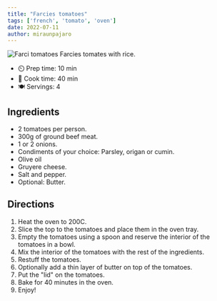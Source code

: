 ```yaml
---
title: "Farcies tomatoes"
tags: ['french', 'tomato', 'oven']
date: 2022-07-11
author: miraunpajaro
---
```


![Farci tomatoes](/pix/farci_tomatoes.avif)
Farcies tomates with rice.

- ⏲️ Prep time: 10 min
- 🍳 Cook time: 40 min
- 🍽️ Servings: 4

## Ingredients

- 2 tomatoes per person.
- 300g of ground beef meat.
- 1 or 2 onions.
- Condiments of your choice: Parsley, origan or cumin.
- Olive oil
- Gruyere cheese.
- Salt and pepper.
- Optional: Butter.

## Directions

1. Heat the oven to 200C.
2. Slice the top to the tomatoes and place them in the oven tray.
3. Empty the tomatoes using a spoon and reserve the interior of the tomatoes in a bowl.
4. Mix the interior of the tomatoes with the rest of the ingredients.
5. Restuff the tomatoes.
6. Optionally add a thin layer of butter on top of the tomatoes.
7. Put the "lid" on the tomatoes.
8. Bake for 40 minutes in the oven.
9. Enjoy!
